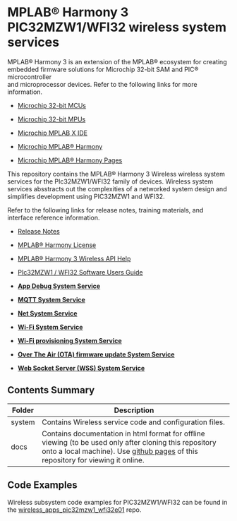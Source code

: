 # MPLAB® Harmony 3 PIC32MZW1/WFI32 wireless system services

MPLAB® Harmony 3 is an extension of the MPLAB® ecosystem for creating<br />embedded firmware solutions for Microchip 32-bit SAM and PIC® microcontroller<br />and microprocessor devices. Refer to the following links for more information.

-   [Microchip 32-bit MCUs](https://www.microchip.com/design-centers/32-bit)

-   [Microchip 32-bit MPUs](https://www.microchip.com/design-centers/32-bit-mpus)

-   [Microchip MPLAB X IDE](https://www.microchip.com/mplab/mplab-x-ide)

-   [Microchip MPLAB® Harmony](https://www.microchip.com/mplab/mplab-harmony)

-   [Microchip MPLAB® Harmony Pages](https://microchip-mplab-harmony.github.io/)


This repository contains the MPLAB® Harmony 3 Wireless wireless system services for the PIc32MZW1/WFI32 family of devices. Wireless system services absstracts out the complexities of a networked system design and simplifies development using PIC32MZW1 and WFI32.

Refer to the following links for release notes, training materials, and interface reference information.

-   [Release Notes](GUID-7F7011DC-6F77-4DD6-B161-5E2599C28705.md)

-   [MPLAB® Harmony License](GUID-F95A2A2E-4FBF-4063-B80C-BA6C7D66BE8A.md)

-   [MPLAB® Harmony 3 Wireless API Help](https://microchip-mplab-harmony.github.io/wireless)

-   [PIc32MZW1 / WFI32 Software Users Guide](https://ww1.microchip.com/downloads/en/DeviceDoc/PIC32MZ_W1_Software_User_Guide.pdf)


-   **[App Debug System Service](GUID-172B28B0-8A47-4C93-8023-8886A08BCD06.md)**  

-   **[MQTT System Service](GUID-6D4A7590-A5FE-418D-8A39-4F13DF7618BD.md)**  

-   **[Net System Service](GUID-F15AF9B8-740F-41C4-BFC2-850D793F858B.md)**  

-   **[Wi-Fi System Service](GUID-6EA44F54-91D8-42F6-A226-793CA7D06695.md)**  

-   **[Wi-Fi provisioning System Service](GUID-6C1BB28E-7F9B-4582-8E74-E301F89C58AC.md)**  

-   **[Over The Air \(OTA\) firmware update System Service](GUID-AF87F0BB-E319-4436-A302-357BFA7E193E.md)**  

-   **[Web Socket Server \(WSS\) System Service](GUID-097A4209-8474-480E-A141-6C8FC60A7671.md)**  


## Contents Summary

|Folder|Description|
|------|-----------|
|system|Contains Wireless service code and configuration files.|
|docs|Contains documentation in html format for offline viewing \(to be used only after cloning this repository onto a local machine\). Use [github pages](https://microchip-mplab-harmony.github.io/wireless_system_pic32mzw1_wfi32e01/) of this repository for viewing it online.|

## Code Examples

Wireless subsystem code examples for PIC32MZW1/WFI32 can be found in the [wireless\_apps\_pic32mzw1\_wfi32e01](https://github.com/Microchip-MPLAB-Harmony/wireless_apps_pic32mzw1_wfi32e01) repo.

